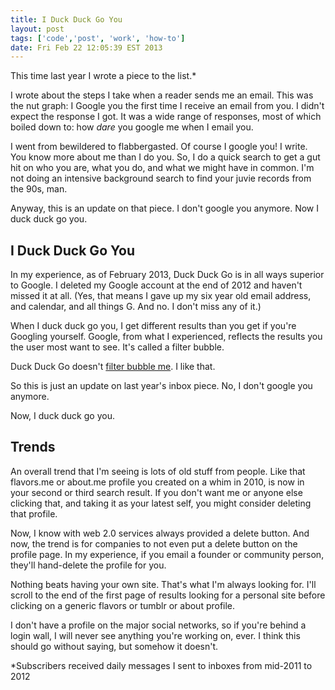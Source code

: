 ```yaml
---
title: I Duck Duck Go You
layout: post
tags: ['code','post', 'work', 'how-to']
date: Fri Feb 22 12:05:39 EST 2013
---
```


This time last year I wrote a piece to the list.*

I wrote about the steps I take when a reader sends me an email. This was the nut graph: I Google you the first time I receive an email from you. I didn't expect the response I got. It was a wide range of responses, most of which boiled down to: how _dare_ you google me when I email you.

I went from bewildered to flabbergasted. Of course I google you! I write. You know more about me than I do you. So, I do a quick search to get a gut hit on who you are, what you do, and what we might have in common. I'm not doing an intensive background search to find your juvie records from the 90s, man.

Anyway, this is an update on that piece. I don't google you anymore. Now I duck duck go you. 

I Duck Duck Go You
------------------

In my experience, as of February 2013, Duck Duck Go is in all ways superior to Google. I deleted my Google account at the end of 2012 and haven't missed it at all. (Yes, that means I gave up my six year old email address, and calendar, and all things G. And no. I don't miss any of it.)

When I duck duck go you, I get different results than you get if you're Googling yourself. Google, from what I experienced, reflects the results you the user most want to see. It's called a filter bubble. 

Duck Duck Go doesn't [filter bubble me](http://dontbubble.us/). I like that.

So this is just an update on last year's inbox piece. No, I don't google you anymore. 

Now, I duck duck go you.

Trends
------

An overall trend that I'm seeing is lots of old stuff from people. Like that flavors.me or about.me profile you created on a whim in 2010, is now in your second or third search result. If you don't want me or anyone else clicking that, and taking it as your latest self, you might consider deleting that profile. 

Now, I know with web 2.0 services always provided a delete button. And now, the trend is for companies to not even put a delete button on the profile page. In my experience, if you email a founder or community person, they'll hand-delete the profile for you.

Nothing beats having your own site. That's what I'm always looking for. I'll scroll to the end of the first page of results looking for a personal site before clicking on a generic flavors or tumblr or about profile. 

I don't have a profile on the major social networks, so if you're behind a login wall, I will never see anything you're working on, ever. I think this should go without saying, but somehow it doesn't.

<p class="muted">*Subscribers received daily messages I sent to inboxes from mid-2011 to 2012</p>

